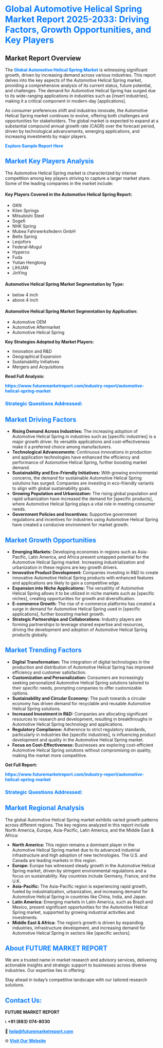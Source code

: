 <h1 style="color: #007BFF;">Global Automotive Helical Spring Market Report 2025-2033: Driving Factors, Growth Opportunities, and Key Players</h1>

<section id="overview">
<h2>Market Report Overview</h2>
<p>The <a href="https://www.futuremarketreport.com/industry-report/automotive-helical-spring-market" style="color: #007BFF; text-decoration: none;"><strong>Global Automotive Helical Spring Market</strong></a> is witnessing significant growth, driven by increasing demand across various industries. This report delves into the key aspects of the Automotive Helical Spring market, providing a comprehensive analysis of its current status, future potential, and challenges. The demand for Automotive Helical Spring has surged due to its wide-ranging applications in industries such as [insert industries], making it a critical component in modern-day [applications].</p>
<p>As consumer preferences shift and industries innovate, the Automotive Helical Spring market continues to evolve, offering both challenges and opportunities for stakeholders. The global market is expected to expand at a substantial compound annual growth rate (CAGR) over the forecast period, driven by technological advancements, emerging applications, and increasing investments by major players.</p>
</section>

<section id="overview">
<p><a href="https://www.futuremarketreport.com/request-sample/reportId=126028" style="color: #007BFF; text-decoration: none;"><strong>Explore Sample Report Here</strong></a></p>
</section>

<section id="key-players">
<h2 style="color: #007BFF;">Market Key Players Analysis</h2>
<p>The Automotive Helical Spring market is characterized by intense competition among key players striving to capture a larger market share. Some of the leading companies in the market include:</p>
<h4>Key Players Covered in the Automotive Helical Spring Report:</h4>
<ul><li>GKN</li><li>Kilen Springs</li><li>Mitsubishi Steel</li><li>Sogefi</li><li>NHK Spring</li><li>Mubea Fahrwerksfedern GmbH</li><li>Betts Spring</li><li>Lesjofors</li><li>Federal-Mogul</li><li>Hyperco</li><li>Fuda</li><li>Yutian Hengtong</li><li>LIHUAN</li><li>JinYing</li></ul>
<h4>Automotive Helical Spring Market Segmentation by Type:</h4>
<ul><li>below 4 inch</li><li>above 4 inch</li></ul>

<h4>Automotive Helical Spring Market Segmentation by Application:</h4>
<ul><li>Automotive OEM</li><li>Automotive Aftermarket</li><li>Automotive Helical Spring</li></ul>
<p><strong>Key Strategies Adopted by Market Players:</strong></p>
<ul>
<li>Innovation and R&D</li>
<li>Geographical Expansion</li>
<li>Sustainability Initiatives</li>
<li>Mergers and Acquisitions</li>
</ul>
</section>

<section>
<p><strong>Read Full Analysis: </strong></p><a href="https://www.futuremarketreport.com/industry-report/automotive-helical-spring-market" style="color: #007BFF; text-decoration: none;"><strong>https://www.futuremarketreport.com/industry-report/automotive-helical-spring-market</strong></a>
<h3 style="color: #007BFF;">Strategic Questions Addressed:</h3>
</section>

<section id="driving-factors">
<h2 style="color: #007BFF;">Market Driving Factors</h2>
<ul>
<li><strong>Rising Demand Across Industries:</strong> The increasing adoption of Automotive Helical Spring in industries such as [specific industries] is a major growth driver. Its versatile applications and cost-effectiveness make it a preferred choice among manufacturers.</li>
<li><strong>Technological Advancements:</strong> Continuous innovations in production and application technologies have enhanced the efficiency and performance of Automotive Helical Spring, further boosting market demand.</li>
<li><strong>Sustainability and Eco-Friendly Initiatives:</strong> With growing environmental concerns, the demand for sustainable Automotive Helical Spring solutions has surged. Companies are investing in eco-friendly variants to align with global sustainability goals.</li>
<li><strong>Growing Population and Urbanization:</strong> The rising global population and rapid urbanization have increased the demand for [specific products], where Automotive Helical Spring plays a vital role in meeting consumer needs.</li>
<li><strong>Government Policies and Incentives:</strong> Supportive government regulations and incentives for industries using Automotive Helical Spring have created a conducive environment for market growth.</li>
</ul>
</section>

<section id="growth-opportunities">
<h2 style="color: #007BFF;">Market Growth Opportunities</h2>
<ul>
<li><strong>Emerging Markets:</strong> Developing economies in regions such as Asia-Pacific, Latin America, and Africa present untapped potential for the Automotive Helical Spring market. Increasing industrialization and urbanization in these regions are key growth drivers.</li>
<li><strong>Innovative Product Development:</strong> Companies investing in R&D to create innovative Automotive Helical Spring products with enhanced features and applications are likely to gain a competitive edge.</li>
<li><strong>Expansion into Niche Applications:</strong> The versatility of Automotive Helical Spring allows it to be utilized in niche markets such as [specific niches], creating opportunities for growth and diversification.</li>
<li><strong>E-commerce Growth:</strong> The rise of e-commerce platforms has created a surge in demand for Automotive Helical Spring used in [specific applications], further boosting market growth.</li>
<li><strong>Strategic Partnerships and Collaborations:</strong> Industry players are forming partnerships to leverage shared expertise and resources, driving the development and adoption of Automotive Helical Spring products globally.</li>
</ul>
</section>

<section id="trending-factors">
<h2 style="color: #007BFF;">Market Trending Factors</h2>
<ul>
<li><strong>Digital Transformation:</strong> The integration of digital technologies in the production and distribution of Automotive Helical Spring has improved efficiency and customer satisfaction.</li>
<li><strong>Customization and Personalization:</strong> Consumers are increasingly seeking personalized Automotive Helical Spring solutions tailored to their specific needs, prompting companies to offer customizable options.</li>
<li><strong>Sustainability and Circular Economy:</strong> The push towards a circular economy has driven demand for recyclable and reusable Automotive Helical Spring solutions.</li>
<li><strong>Increased Investment in R&D:</strong> Companies are allocating significant resources to research and development, resulting in breakthroughs in Automotive Helical Spring technology and applications.</li>
<li><strong>Regulatory Compliance:</strong> Adherence to strict regulatory standards, particularly in industries like [specific industries], is influencing product development and quality in the Automotive Helical Spring market.</li>
<li><strong>Focus on Cost-Effectiveness:</strong> Businesses are exploring cost-efficient Automotive Helical Spring solutions without compromising on quality, making the market more competitive.</li>
</ul>
</section>

<section>
<p><strong>Get Full Report: </strong></p><a href="https://www.futuremarketreport.com/industry-report/automotive-helical-spring-market" style="color: #007BFF; text-decoration: none;"><strong>https://www.futuremarketreport.com/industry-report/automotive-helical-spring-market</strong></a>
<h3 style="color: #007BFF;">Strategic Questions Addressed:</h3>
</section>


<section id="regional-analysis">
<h2 style="color: #007BFF;">Market Regional Analysis</h2>
<p>The global Automotive Helical Spring market exhibits varied growth patterns across different regions. The key regions analyzed in this report include North America, Europe, Asia-Pacific, Latin America, and the Middle East & Africa:</p>
<ul>
<li><strong>North America:</strong> This region remains a dominant player in the Automotive Helical Spring market due to its advanced industrial infrastructure and high adoption of new technologies. The U.S. and Canada are leading markets in this region.</li>
<li><strong>Europe:</strong> Europe has witnessed steady growth in the Automotive Helical Spring market, driven by stringent environmental regulations and a focus on sustainability. Key countries include Germany, France, and the U.K.</li>
<li><strong>Asia-Pacific:</strong> The Asia-Pacific region is experiencing rapid growth, fueled by industrialization, urbanization, and increasing demand for Automotive Helical Spring in countries like China, India, and Japan.</li>
<li><strong>Latin America:</strong> Emerging markets in Latin America, such as Brazil and Mexico, present significant opportunities for the Automotive Helical Spring market, supported by growing industrial activities and investments.</li>
<li><strong>Middle East & Africa:</strong> The region’s growth is driven by expanding industries, infrastructure development, and increasing demand for Automotive Helical Spring in sectors like [specific sectors].</li>
</ul>
</section>

<footer>
<h2 style="color: #007BFF;">About FUTURE MARKET REPORT</h2>
<p>We are a trusted name in market research and advisory services, delivering actionable insights and strategic support to businesses across diverse industries. Our expertise lies in offering:</p>

<p>Stay ahead in today’s competitive landscape with our tailored research solutions.</p>

<h2 style="color: #007BFF;">Contact Us:</h2>
<p><strong>FUTURE MARKET REPORT</strong></p>
<p>📞 <strong>+91 (883) 074-8030</strong></p>
<p>📧 <strong><a href="mailto:help@futuremarketreport.com" style="color: #007BFF;">help@futuremarketreport.com</a></strong></p>
<p>🌐 <strong><a href="https://www.futuremarketreport.com/" style="color: #007BFF;">Visit Our Website</a></strong></p>
</footer>